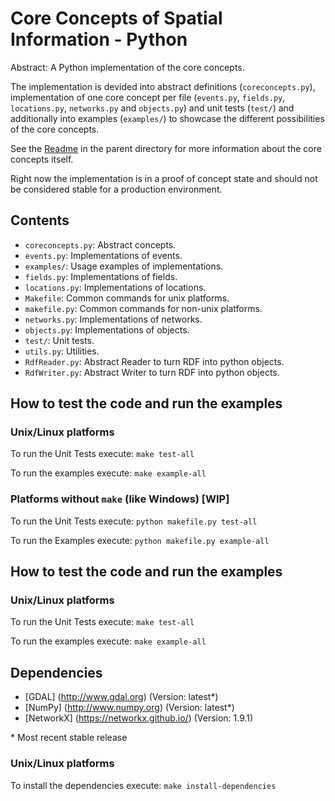 Core Concepts of Spatial Information - Python
=============================================

Abstract: A Python implementation of the core concepts.

The implementation is devided into abstract definitions (`coreconcepts.py`),
implementation of one core concept per file (`events.py`, `fields.py`, `locations.py`, `networks.py` and `objects.py`)
and unit tests (`test/`) and additionally into examples (`examples/`) to showcase the different possibilities of the core concepts.

See the [Readme](../README.md) in the parent directory for more information about the core concepts itself.

Right now the implementation is in a proof of concept state and should not be considered stable for a production environment.

Contents
----------------------

- `coreconcepts.py`: Abstract concepts.
- `events.py`: Implementations of events.
- `examples/`: Usage examples of implementations.
- `fields.py`: Implementations of fields.
- `locations.py`: Implementations of locations.
- `Makefile`: Common commands for unix platforms.
- `makefile.py`: Common commands for non-unix platforms.
- `networks.py`: Implementations of networks.
- `objects.py`: Implementations of objects.
- `test/`: Unit tests.
- `utils.py`: Utilities.
- `RdfReader.py`: Abstract Reader to turn RDF into python objects.
- `RdfWriter.py`: Abstract Writer to turn RDF into python objects.

How to test the code and run the examples
-----------------------------------------

### Unix/Linux platforms
To run the Unit Tests execute: `make test-all`

To run the examples execute: `make example-all`

### Platforms without `make` (like Windows) [WIP]
To run the Unit Tests execute: `python makefile.py test-all`

To run the Examples execute: `python makefile.py example-all`

How to test the code and run the examples
-----------------------------------------

### Unix/Linux platforms
To run the Unit Tests execute: `make test-all`

To run the examples execute: `make example-all`

Dependencies
----------------------
- [GDAL] (http://www.gdal.org) (Version: latest*)
- [NumPy] (http://www.numpy.org) (Version: latest*)
- [NetworkX] (https://networkx.github.io/) (Version: 1.9.1)

\* Most recent stable release

### Unix/Linux platforms
To install the dependencies execute: `make install-dependencies`
